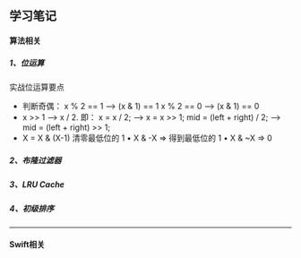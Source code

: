 ## 学习笔记

#### 算法相关

##### 1、位运算

实战位运算要点

* 判断奇偶：
  x % 2 == 1 —> (x & 1) == 1
  x % 2 == 0 —> (x & 1) == 0
* x >> 1 —> x / 2. 
  即： x = x / 2; —> x = x >> 1;
  mid = (left + right) / 2; —> mid = (left + right) >> 1;
* X = X & (X-1) 清零最低位的 1 • X & -X => 得到最低位的 1 • X & ~X => 0



##### 2、布隆过滤器



##### 3、LRU Cache



##### 4、初级排序







----

#### Swift相关

